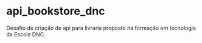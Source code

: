 # api_bookstore_dnc
Desafio de criação de api para livraria proposto na formação em tecnologia da Escola DNC.
